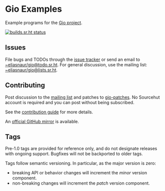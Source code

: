 # Gio Examples

Example programs for the [Gio project](https://gioui.org).

[![builds.sr.ht status](https://builds.sr.ht/~eliasnaur/gio-example.svg)](https://builds.sr.ht/~eliasnaur/gio-example)

## Issues

File bugs and TODOs through the [issue tracker](https://todo.sr.ht/~eliasnaur/gio) or send an email
to [~eliasnaur/gio@todo.sr.ht](mailto:~eliasnaur/gio@todo.sr.ht). For general discussion, use the
mailing list: [~eliasnaur/gio@lists.sr.ht](mailto:~eliasnaur/gio@lists.sr.ht).

## Contributing

Post discussion to the [mailing list](https://lists.sr.ht/~eliasnaur/gio) and patches to
[gio-patches](https://lists.sr.ht/~eliasnaur/gio-patches). No Sourcehut
account is required and you can post without being subscribed.

See the [contribution guide](https://gioui.org/doc/contribute) for more details.

An [official GitHub mirror](https://github.com/gioui/gio-example) is available.

## Tags

Pre-1.0 tags are provided for reference only, and do not designate releases with ongoing support. Bugfixes will not be backported to older tags.

Tags follow semantic versioning. In particular, as the major version is zero:

- breaking API or behavior changes will increment the *minor* version component.
- non-breaking changes will increment the *patch* version component.
